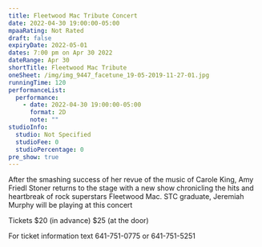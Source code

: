```yaml
---
title: Fleetwood Mac Tribute Concert
date: 2022-04-30 19:00:00-05:00
mpaaRating: Not Rated
draft: false
expiryDate: 2022-05-01
dates: 7:00 pm on Apr 30 2022
dateRange: Apr 30
shortTitle: Fleetwood Mac Tribute
oneSheet: /img/img_9447_facetune_19-05-2019-11-27-01.jpg
runningTime: 120
performanceList:
  performance:
    - date: 2022-04-30 19:00:00-05:00
      format: 2D
      note: ""
studioInfo:
  studio: Not Specified
  studioFee: 0
  studioPercentage: 0
pre_show: true
---
```


After the smashing success of her revue of the music of Carole King, Amy Friedl Stoner returns to the stage with a new show chronicling the hits and heartbreak of rock superstars Fleetwood Mac. STC graduate, Jeremiah Murphy will be playing at this concert

Tickets $20 (in advance) $25 (at the door)

For ticket information text 641-751-0775 or 641-751-5251